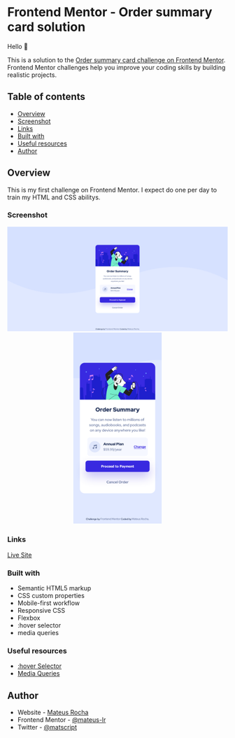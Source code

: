 # Frontend Mentor - Order summary card solution

Hello 👋 

This is a solution to the [Order summary card challenge on Frontend Mentor](https://www.frontendmentor.io/challenges/order-summary-component-QlPmajDUj). Frontend Mentor challenges help you improve your coding skills by building realistic projects. 


## Table of contents

  - [Overview](#overview) 
  - [Screenshot](#screenshot)
  - [Links](#links)
  - [Built with](#built-with)
  - [Useful resources](#useful-resources)
  - [Author](#author)

## Overview

This is my first challenge on Frontend Mentor. I expect do one per day to train my HTML and CSS abilitys.

### Screenshot

<div align="center">
<img src="./screenshot/desktop.png">
<img src="./screenshot/mobile.png" width="40%">
</div>

### Links 

[Live Site](##)

### Built with

- Semantic HTML5 markup
- CSS custom properties
- Mobile-first workflow
- Responsive CSS
- Flexbox
- :hover selector
- media queries

### Useful resources

- [:hover Selector](https://www.w3schools.com/cssref/sel_hover.asp)
- [Media Queries](https://developer.mozilla.org/pt-BR/docs/Web/CSS/Media_Queries/Using_media_queries)


## Author

- Website - [Mateus Rocha](https://github.com/mateus-lr)
- Frontend Mentor - [@mateus-lr](https://www.frontendmentor.io/profile/mateus-lr)
- Twitter - [@matscript](https://www.twitter.com/maatscript)
